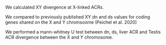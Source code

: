 
We calculated XY divergence at X-linked ACRs.

We compared to previously published XY dn and ds values for coding genes shared on the X and Y chromsoome (Peichel et al. 2020)

We performed a mann-whitney U test between dn, ds, liver ACR and Testis ACR divergence between the X and Y chromosome.
